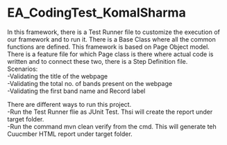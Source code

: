 # EA_CodingTest_KomalSharma  
In this framework, there is a Test Runner file to customize the execution of our framework and to run it. There is a Base Class where all the common functions are defined. This framework is based on Page Object model. There is a feature file for which Page class is there where actual code is written and to connect these two, there is a Step Definition file.  
Scenarios:  
-Validating the title of the webpage  
-Validating the total no. of bands present on the webpage  
-Validating the first band name and Record label  

There are different ways to run this project.  
-Run the Test Runner flie as JUnit Test. Thsi will create the report under target folder.  
-Run the command mvn clean verify from the cmd. This will generate teh Cuucmber HTML report under target folder.


